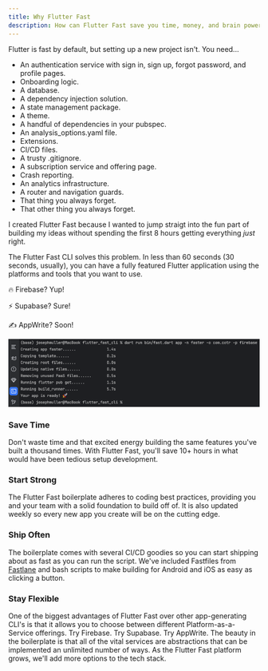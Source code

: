 ```yaml
---
title: Why Flutter Fast
description: How can Flutter Fast save you time, money, and brain power
---
```

Flutter is fast by default, but setting up a new project isn't. You need...
- An authentication service with sign in, sign up, forgot password, and profile pages. 
- Onboarding logic.
- A database. 
- A dependency injection solution. 
- A state management package. 
- A theme. 
- A handful of dependencies in your pubspec. 
- An analysis_options.yaml file. 
- Extensions.
- CI/CD files.
- A trusty .gitignore.
- A subscription service and offering page.
- Crash reporting.
- An analytics infrastructure.
- A router and navigation guards.
- That thing you always forget.
- That other thing you always forget.

I created Flutter Fast because I wanted to jump straigt into the fun part of building my ideas without spending the first 8 hours getting everything _just_ right.

The Flutter Fast CLI solves this problem. In less than 60 seconds (30 seconds, usually), you can have a fully featured Flutter application using the platforms and tools that you want to use.

🔥 Firebase? Yup!

⚡️ Supabase? Sure!

✍️ AppWrite? Soon!

![Flutter Fast generation time](../../../../assets/fast-gen.png)

### Save Time
Don't waste time and that excited energy building the same features you've built a thousand times. With Flutter Fast, you'll save 10+ hours in what would have been tedious setup development.

### Start Strong
The Flutter Fast boilerplate adheres to coding best practices, providing you and your team with a solid foundation to build off of. It is also updated weekly so every new app you create will be on the cutting edge.

### Ship Often
The boilerplate comes with several CI/CD goodies so you can start shipping about as fast as you can run the script. We've included Fastfiles from [Fastlane](https://fastlane.tools/) and bash scripts to make building for Android and iOS as easy as clicking a button.

### Stay Flexible
One of the biggest advantages of Flutter Fast over other app-generating CLI's is that it allows you to choose between different Platform-as-a-Service offerings. Try Firebase. Try Supabase. Try AppWrite. The beauty in the boilerplate is that all of the vital services are abstractions that can be implemented an unlimited number of ways. As the Flutter Fast platform grows, we'll add more options to the tech stack.